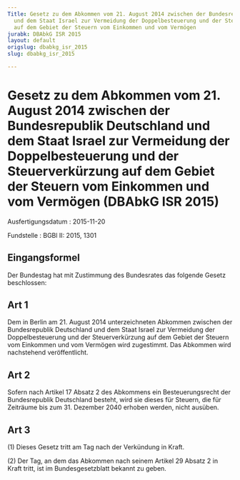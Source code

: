 ```yaml
---
Title: Gesetz zu dem Abkommen vom 21. August 2014 zwischen der Bundesrepublik Deutschland
  und dem Staat Israel zur Vermeidung der Doppelbesteuerung und der Steuerverkürzung
  auf dem Gebiet der Steuern vom Einkommen und vom Vermögen
jurabk: DBAbkG ISR 2015
layout: default
origslug: dbabkg_isr_2015
slug: dbabkg_isr_2015

---
```


# Gesetz zu dem Abkommen vom 21. August 2014 zwischen der Bundesrepublik Deutschland und dem Staat Israel zur Vermeidung der Doppelbesteuerung und der Steuerverkürzung auf dem Gebiet der Steuern vom Einkommen und vom Vermögen (DBAbkG ISR 2015)

Ausfertigungsdatum
:   2015-11-20

Fundstelle
:   BGBl II: 2015, 1301


## Eingangsformel

Der Bundestag hat mit Zustimmung des Bundesrates das folgende Gesetz beschlossen:


## Art 1

Dem in Berlin am 21. August 2014 unterzeichneten Abkommen zwischen der Bundesrepublik Deutschland und dem Staat Israel zur Vermeidung der Doppelbesteuerung und der Steuerverkürzung auf dem Gebiet der Steuern vom Einkommen und vom Vermögen wird zugestimmt. Das Abkommen wird nachstehend veröffentlicht.


## Art 2

Sofern nach Artikel 17 Absatz 2 des Abkommens ein Besteuerungsrecht der Bundesrepublik Deutschland besteht, wird sie dieses für Steuern, die für Zeiträume bis zum 31. Dezember 2040 erhoben werden, nicht ausüben.


## Art 3

(1) Dieses Gesetz tritt am Tag nach der Verkündung in Kraft.

(2) Der Tag, an dem das Abkommen nach seinem Artikel 29 Absatz 2 in Kraft tritt, ist im Bundesgesetzblatt bekannt zu geben.

